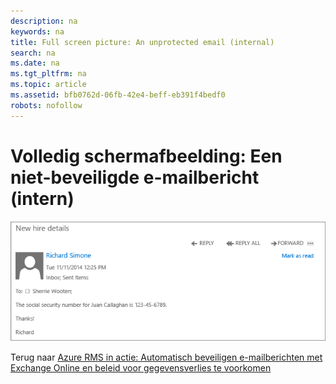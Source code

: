```yaml
---
description: na
keywords: na
title: Full screen picture: An unprotected email (internal)
search: na
ms.date: na
ms.tgt_pltfrm: na
ms.topic: article
ms.assetid: bfb0762d-06fb-42e4-beff-eb391f4bedf0
robots: nofollow
---
```

# Volledig schermafbeelding: Een niet-beveiligde e-mailbericht (intern)
![](../Image/AzRMS_DLPUnprotectedEmail.png)

Terug naar [Azure RMS in actie: Automatisch beveiligen e-mailberichten met Exchange Online en beleid voor gegevensverlies te voorkomen](http://technet.microsoft.com/library/jj585026.aspx)


